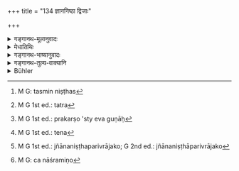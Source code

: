 +++
title = "134 ज्ञाननिष्ठा द्विजाः"

+++

<details><summary>गङ्गानथ-मूलानुवादः</summary>

Some twice-born persons excel in learning; others excel in austerities; some others excel in austerities and Vedic study, and others again excel in rites.—(134)
</details>

<details><summary>मेधातिथिः</summary>

सर्वगुणेभ्यो विद्यां प्रशंसितुं गुणविभागकथनम्, प्रशंसा च विदुषे दानार्था । **ज्ञाने** विद्यायां **निष्ठा** प्रकर्षो येषां ते **ज्ञाननिष्ठाः** ज्ञानाधिकारिणः । गमकत्वाद् व्यधिकरणानाम् अपि बहुव्रीहिः । भृशम् अभ्यस्तवेदार्थास् तत्परा एवम् उच्यन्ते । एवं सर्वत्र निष्ठान्तेषु द्रष्टव्यम् । **तपश्** च **स्वाध्यायश्** चेति द्वन्द्वगर्भो बहुव्रीहिः । तपांसि चान्द्रायणादीनि, स्वाध्यायो वेदाध्ययनम् । **कर्माण्य्** अग्निहोत्रादीनि । सर्व एते गुणाः सर्वेषु समुच्चिता इति द्रष्टव्याः । न हि एकगुणसद्भाव इतरगुणहीनस्य पात्रताम् आपादयति, किं तु कस्यचित् को ऽपि प्रकर्ष उच्यते । यथा च **निष्ठा**शब्दः समाप्तिवचनः प्रकर्षं लक्षयति । तन्निष्ठस्[^२४३] तत्पर उच्यते । सर्वगुणसद्भावे ऽपि यदि एकत्र[^२४४] प्रकर्षो ऽन्ये च गुणाः[^२४५] मध्यमाः, तथा च भवत्य् एव पात्रम् । अप्रकृष्टे त्व् एकस्मिन् सर्वगुणसद्भावे ऽपि न पात्रतां लभन्ते । 


[^२४५]:
     M G 1st ed.: prakarṣo 'sty eva guṇāḥ


[^२४४]:
     M G 1st ed.: tatra


[^२४३]:
     M G: tasmin niṣṭhas

- समुच्चयश् च व्याख्यायते, येन[^२४६] ज्ञानरहितस्य कर्मानुष्ठानसद्भाव इत्य् उक्तं द्वितीये । 


[^२४६]:
     M G 1st ed.: tena

- <u>अन्यैस्</u> तु **ज्ञाननिष्ठः** परिव्राजको[^२४७] व्याख्यायते । तस्य हि आत्मज्ञानाभ्यासः कर्मन्यासेन विशेषतो विहितः । **तपोनिष्ठो** वानप्रस्थः । स हि तापस इत्य् आख्यायते- "ग्रीष्मे पञ्चतपास् तु स्यात्" (म्ध् ६.२३) इति । **तपःस्वाध्यायनिष्ठाः** ब्रह्मचारिणः । **कर्मनिष्ठा** गृहस्थाः । अतश् चानाश्रमिणो[^२४८] निषिध्यन्ते । तथा च पौराणिकाः "चातुराश्रम्यबाह्येभ्यः श्राद्धं नैव प्रयोजयेत्" ॥ ३.१२४ ॥ 


[^२४८]:
     M G: ca nāśramiṇo


[^२४७]:
     M G 1st ed.: jñānaniṣṭhaparivrājako; G 2nd ed.: jñānaniṣṭhāparivrājako
</details>

<details><summary>गङ्गानथ-भाष्यानुवादः</summary>

The text proceeds to divide the qualities of men, for the purpose of indicating the superiority of learning; and this also tor the purpose of pointing out the propriety of making gifts to the learned.

Persons possessing excellence in ‘learning’—knowledge—are said to ‘excel in learning,’—*i.e*., devoted to learning.

The sense desired to be conveyed justifies the Bahuvrīhi compound even between non-appositional terms. Persons, who have studied the Veda and its meaning and are always intent upon it, are said to ‘*excel in learning*.’

This same explanation applies to all the terms ending with the term ‘*niṣṭhā*.’

The compound ‘*tapassvādhyāyaniṣṭhāḥ*’ is *Bahuvrīhi*, containing within itself a copulative compound. ‘*Austerities*’—such as the *Cāndrāyaṇa*, and the rest;—‘*vedic study*,’ is learning of the Veda.

‘*Rites*’ —*Agnihotra*, and the rest.

It has to be borne in mind that all these qualities are meant to coexist together; the presence of any one of them only, in the absence of the others, does not make a man a fit recipient of the gift; all that the text describes is the fact of some men excelling in one and some in another. That such is the meaning is indicated by the fact that the term ‘*niṣṭhā*,’ which denotes *finishing*, is indirectly indicative of
*excelling*; and when a person excels in, is intent upon, some one
quality, he is said to ‘excel’ in that. When a man is possessed of all the good qualities, but one of those is possessed in a superior degree, and the others in lesser degree, then also the man is a fit recipient; but if he does not possess anyone quality in a superior degree, even though he may possess all the qualities, he is not a fit recipient.

That a combination of all the qualities is necessary, is shown by what has been said in the second discourse to the effect that ‘one who is devoid of learning cannot rightly perform any rites.’

Others have explained the term ‘*jñānaniṣṭha*’ to mean the *Renunciate*, on the ground that ‘devotion to self-knowledge’ has been specially prescribed for him after he has renounced the performance of all rites; (under this explanation) the term ‘*taponiṣṭha*’ would stand for *the Recluse*; he being called ‘*tāpasa*’ ( devoted to austerities); as in such assertions as ‘during the summer the Recluse should perform the five austerities’ (6. 23);—and the term ‘*tapaḥsvādhyāyaniṣṭha*’ would stand for the *Student*;—and ‘*karmaniṣṭha*’ for the *Householder*. According to this explanation, the persons whose feeding is prohibited are those that are outside the pale of the four ‘stages;’ say the Paurāṇikas—‘the Śrāddha should not be offered to persons outside the pale of the four stages.’—(134)
</details>

<details><summary>गङ्गानथ-तुल्य-वाक्यानि</summary>

*Vaśiṣṭha* (6.24-25).—‘Some recipients excel in the Veda, some in
austerities; the best of recipients is one who never has had in his stomach any food given by a Śūdra. That man is called a *Recipient* who is given to Vedic studies, born of a noble family, quiet, devoted to sacrificial performances, afraid of sin, fully learned, respectful towards women, virtuous, protector of the cow, and tolerant through austerities.’

*Viṣṇu-Smṛti* (73.9-13).—‘Purified by sacred places; purified by
sacrifices; purified by austerities; purified by truth; purified by mantras.’

*Yājñavalkya* (1.121).—‘Celibates, maintaining the five fires, firm in
the performance of their duties, devoted to austerities, and devoted to parents,—such Brāhmaṇas are con ducive to the success of the Śrāddha.’

*Mahābharata* (13.90.50).—\[Mentions
‘*Svādhyāyaniṣṭhāḥ-jñānaniṣṭhāḥ-taponiṣṭhāḥ-karmaniṣṭhāḥ*.’\]
</details>

<details><summary>Bühler</summary>

134	Some Brahmanas are devoted to (the pursuit of) knowledge, and others to (the performance of) austerities; some to austerities and to the recitation of the Veda, and others to (the performance of) sacred rites.
</details>
